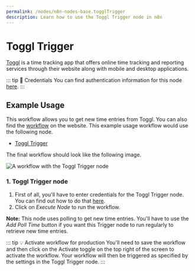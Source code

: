 ```yaml
---
permalink: /nodes/n8n-nodes-base.togglTrigger
description: Learn how to use the Toggl Trigger node in n8n
---
```


# Toggl Trigger

[Toggl](https://toggl.com/) is a time tracking app that offers online time tracking and reporting services through their website along with mobile and desktop applications.

::: tip 🔑 Credentials
You can find authentication information for this node [here](../../../credentials/Toggl/README.md).
:::


## Example Usage

This workflow allows you to get new time entries from Toggl. You can also find the [workflow](https://n8n.io/workflows/517) on the website. This example usage workflow would use the following node.
- [Toggl Trigger]()

The final workflow should look like the following image.

![A workflow with the Toggl Trigger node](REDACTED)


### 1. Toggl Trigger node

1. First of all, you'll have to enter credentials for the Toggl Trigger node. You can find out how to do that [here](../../../credentials/Toggl/README.md).
2. Click on *Execute Node* to run the workflow.

**Note:** This node uses polling to get new time entries. You'll have to use the *Add Poll Time* button if you want this Trigger node to run regularly to retrieve new time entries.

::: tip 💡 Activate workflow for production
You'll need to save the workflow and then click on the Activate toggle on the top right of the screen to activate the workflow. Your workflow will then be triggered as specified by the settings in the Toggl Trigger node.
:::
